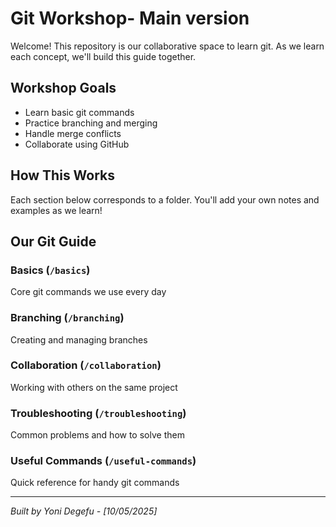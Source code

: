 # Git Workshop- Main version

Welcome! This repository is our collaborative space to learn git. As we learn each concept, we'll build this guide together.

## Workshop Goals
- Learn basic git commands
- Practice branching and merging
- Handle merge conflicts
- Collaborate using GitHub

## How This Works
Each section below corresponds to a folder. You'll add your own notes and examples as we learn!

## Our Git Guide

### Basics (`/basics`)
Core git commands we use every day

### Branching (`/branching`)
Creating and managing branches

### Collaboration (`/collaboration`)
Working with others on the same project

### Troubleshooting (`/troubleshooting`)
Common problems and how to solve them

### Useful Commands (`/useful-commands`)
Quick reference for handy git commands

---
*Built by Yoni Degefu - [10/05/2025]*
